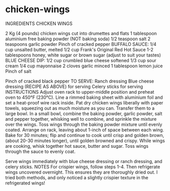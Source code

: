 # chicken-wings


INGREDIENTS
CHICKEN WINGS

2 Kg (4 pounds) chicken wings cut into drumettes and flats
1 tablespoon aluminium free baking powder (NOT baking soda)
1/2 teaspoon salt
2 teaspoons garlic powder
Pinch of cracked pepper
BUFFALO SAUCE:
1/4 cup unsalted butter, melted
1/2 cup Frank's Original Red Hot Sauce
1-2 tablespoons honey, white sugar or brown sugar (adjust to suit your tastes)
BLUE CHEESE DIP:
1/2 cup crumbled blue cheese softened
1/3 cup sour cream
1/4 cup mayonnaise
2 cloves garlic minced
1 tablespoon lemon juice
Pinch of salt

Pinch of cracked black pepper
TO SERVE:
Ranch dressing
Blue cheese dressing (RECIPE AS ABOVE) for serving
Celery sticks for serving
INSTRUCTIONS
Adjust oven rack to upper-middle position and preheat oven to 450°F (230°C). Line a rimmed baking sheet with aluminium foil and set a heat-proof wire rack inside. 
Pat dry chicken wings liberally with paper towels, squeezing out as much moisture as you can. Transfer them to a large bowl.
In a small bowl, combine the baking powder, garlic powder, salt and pepper together, whisking well to combine, and sprinkle the mixture over the wings. Toss wings through the baking powder mixture until evenly coated. 
Arrange on rack, leaving about 1-inch of space between each wing.
Bake for 30 minutes; flip and continue to cook until crisp and golden brown, (about 20-30 minutes longer), until golden browned and crispy.
While wings are cooking, whisk together hot sauce, butter and sugar. Toss wings through the sauce to evenly coat.

Serve wings immediately with blue cheese dressing or ranch dressing, and celery sticks.
NOTES
For crispier wings, follow steps 1-4. Then refrigerate wings uncovered overnight. This ensures they are thoroughly dried out.
I tried both methods, and only noticed a slightly crispier texture in the refrigerated wings!

